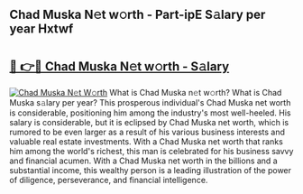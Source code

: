 ## Chad Muska N𝚎t w𝚘rth - Part-ipE S𝚊lary per year Hxtwf

# <h2><a href="http://gc2oq6k.nevu.top/?p=Chad+Muska">🔗 👉🔴 Chad Muska N𝚎t w𝚘rth - S𝚊lary</a></h2>

[![Chad Muska N𝚎t W𝚘rth](https://i.imgur.com/Oavwk0R.jpeg)](http://gc2oq6k.nevu.top/?p=Chad+Muska)
What is Chad Muska n𝚎t w𝚘rth? What is Chad Muska s𝚊lary per year?
This prosperous individual's Chad Muska net worth is considerable, positioning him among the industry's most well-heeled. His salary is considerable, but it is eclipsed by Chad Muska net worth, which is rumored to be even larger as a result of his various business interests and valuable real estate investments. With a Chad Muska net worth that ranks him among the world's richest, this man is celebrated for his business savvy and financial acumen. With a Chad Muska net worth in the billions and a substantial income, this wealthy person is a leading illustration of the power of diligence, perseverance, and financial intelligence.
